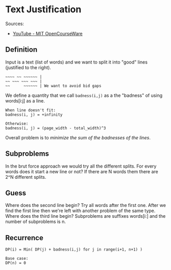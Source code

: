# Text Justification

Sources:
- [YouTube - MIT OpenCourseWare](https://youtu.be/ENyox7kNKeY?list=PLfMspJ0TLR5HRFu2kLh3U4mvStMO8QURm)

## Definition 

Input is a text (list of words) and we want to split it into "good" lines (justified to the right). 

```
~~~~ ~~ ~~~~~~ |
~~ ~~~ ~~~ ~~~ |
~~      ~~~~~~ | We want to avoid bid gaps
```

We define a quantity that we call `badness(i,j)` as a the "badness" of using words[i:j] as a line.

```
When line doesn't fit:
badness(i, j) = +infinity 

Otherwise:
badness(i, j) = (page_width - total_width)^3 
```

Overall problem is to *minimize the sum of the badnesses of the lines*.

## Subproblems 

In the brut force approach we would try all the different splits. For every
words does it start a new line or not? If there are N words them there are
2^N different splits.

## Guess

Where does the second line begin? Try all words after the first one. After we find 
the first line then we're left with another problem of the same type. Where does 
the third line begin? Subproblems are suffixes words[i:] and the number of subproblems is 
n.

## Recurrence
```
DP(i) = Min( DP(j) + badness(i,j) for j in range(i+1, n+1) )

Base case:
DP(n) = 0
```
